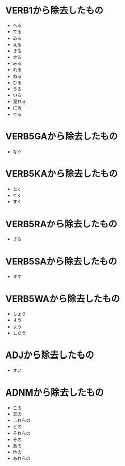 # VERB1から除去したもの
+ へる
+ てる
+ ゐる
+ える
+ きる
+ せる
+ みる
+ れる
+ ねる
+ ひる
+ うる
+ いる
+ 見れる
+ にる
+ でる

# VERB5GAから除去したもの
+ なぐ

# VERB5KAから除去したもの
+ なく
+ てく
+ すく

# VERB5RAから除去したもの
+ きる

# VERB5SAから除去したもの
+ ます

# VERB5WAから除去したもの
+ しょう
+ すう
+ よう
+ したう

# ADJから除去したもの
+ すい


# ADNMから除去したもの
+ この
+ 其の
+ これらの
+ どの
+ それらの
+ その
+ あの
+ 他の
+ あれらの


